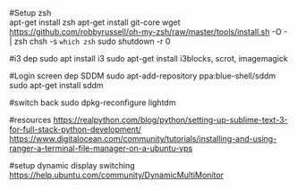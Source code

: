 #Setup zsh  
apt-get install zsh
apt-get install git-core
wget https://github.com/robbyrussell/oh-my-zsh/raw/master/tools/install.sh -O - | zsh
chsh -s `which zsh`
sudo shutdown -r 0

#i3 dep
sudo apt install i3
sudo apt-get install i3blocks, scrot, imagemagick

#Login screen dep SDDM
sudo apt-add-repository ppa:blue-shell/sddm 
sudo apt-get install sddm 

#switch back 
sudo dpkg-reconfigure lightdm

#resources
https://realpython.com/blog/python/setting-up-sublime-text-3-for-full-stack-python-development/
https://www.digitalocean.com/community/tutorials/installing-and-using-ranger-a-terminal-file-manager-on-a-ubuntu-vps

#setup dynamic display switching https://help.ubuntu.com/community/DynamicMultiMonitor
